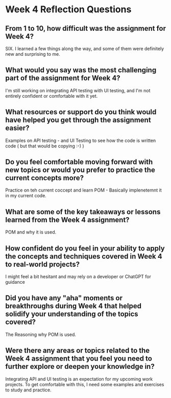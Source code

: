 # Week 4 Reflection Questions

## From 1 to 10, how difficult was the assignment for Week 4?
SIX.
I learned a few things along the way, and some of them were definitely new and surprising to me.

## What would you say was the most challenging part of the assignment for Week 4?
I'm still working on integrating API testing with UI testing, and I'm not entirely confident or comfortable with it yet.

## What resources or support do you think would have helped you get through the assignment easier?
Examples on API testing - and UI Testing to see  how the code is written code  ( but that would be copying :-) )

## Do you feel comfortable moving forward with new topics or would you prefer to practice the current concepts more?
Practice on teh current coccept and learn POM - Basically implenetemnt it in my current code.

## What are some of the key takeaways or lessons learned from the Week 4 assignment?
POM and why it is used.

## How confident do you feel in your ability to apply the concepts and techniques covered in Week 4 to real-world projects?
I might feel a bit hesitant and may rely on a developer or ChatGPT for guidance

## Did you have any "aha" moments or breakthroughs during Week 4 that helped solidify your understanding of the topics covered?
The Reasoning why POM is used.

## Were there any areas or topics related to the Week 4 assignment that you feel you need to further explore or deepen your knowledge in?
Integrating API and UI testing is an expectation for my upcoming work projects. To get comfortable with this, I need some examples and exercises to study and practice.

